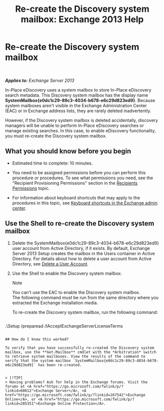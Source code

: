 ﻿---
title: 'Re-create the Discovery system mailbox: Exchange 2013 Help'
TOCTitle: Re-create the Discovery system mailbox
ms:assetid: 5ae8426b-5661-4ecb-99c4-cdd342107fb1
ms:mtpsurl: https://technet.microsoft.com/en-us/library/Gg588318(v=EXCHG.150)
ms:contentKeyID: 49289261
ms.date: 01/17/2018
mtps_version: v=EXCHG.150
---

# Re-create the Discovery system mailbox

 

_**Applies to:** Exchange Server 2013_


In-Place eDiscovery uses a system mailbox to store In-Place eDiscovery search metadata. This Discovery system mailbox has the display name **SystemMailbox{e0dc1c29-89c3-4034-b678-e6c29d823ed9}**. Because system mailboxes aren't visible in the Exchange Administration Center (EAC) or in Exchange address lists, they are rarely deleted inadvertently.

However, if the Discovery system mailbox is deleted accidentally, discovery managers will be unable to perform In-Place eDiscovery searches or manage existing searches. In this case, to enable eDiscovery functionality, you must re-create the Discovery system mailbox.

## What you should know before you begin

  - Estimated time to complete: 10 minutes.

  - You need to be assigned permissions before you can perform this procedure or procedures. To see what permissions you need, see the "Recipient Provisioning Permissions" section in the [Recipients Permissions](recipients-permissions-exchange-2013-help.md) topic.

  - For information about keyboard shortcuts that may apply to the procedures in this topic, see [Keyboard shortcuts in the Exchange admin center](keyboard-shortcuts-in-the-exchange-admin-center-exchange-online-protection-help.md).

## Use the Shell to re-create the Discovery system mailbox

1.  Delete the SystemMailbox{e0dc1c29-89c3-4034-b678-e6c29d823ed9} user account from Active Directory, if it exists. By default, Exchange Server 2013 Setup creates the mailbox in the Users container in Active Directory. For details about how to delete a user account from Active Directory, see [Delete a User Account](https://go.microsoft.com/fwlink/p/?linkid=215850).

2.  Use the Shell to enable the Discovery system mailbox.
    

    > [!NOTE]
    > You can't use the EAC to enable the Discovery system mailbox.<BR>The following command must be run from the same directory where you extracted the Exchange installation media.

    
    To re-create the Discovery system mailbox, run the following command:
    
    ```powershell
.\Setup /preparead /IAcceptExchangeServerLicenseTerms
```

## How do I know this worked?

To verify that you have successfully re-created the Discovery system mailbox, use the **Get-Mailbox** cmdlet with the *Arbitration* switch to retrieve system mailboxes. View the results of the command to verify that the system mailbox `SystemMailbox{e0dc1c29-89c3-4034-b678-e6c29d823ed9}` has been re-created.


> [!TIP]
> Having problems? Ask for help in the Exchange forums. Visit the forums at <A href="https://go.microsoft.com/fwlink/p/?linkid=60612">Exchange Server</A>, <A href="https://go.microsoft.com/fwlink/p/?linkid=267542">Exchange Online</A>, or <A href="https://go.microsoft.com/fwlink/p/?linkid=285351">Exchange Online Protection</A>.


